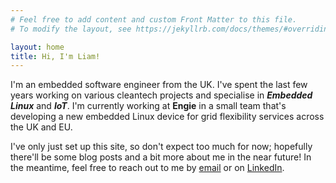 ```yaml
---
# Feel free to add content and custom Front Matter to this file.
# To modify the layout, see https://jekyllrb.com/docs/themes/#overriding-theme-defaults

layout: home
title: Hi, I'm Liam!
---
```


I'm an embedded software engineer from the UK. I've spent the last few years working on various cleantech projects and specialise in ***Embedded Linux*** and ***IoT***. I'm currently working at **Engie** in a small team that's developing a new embedded Linux device for grid flexibility services across the UK and EU.

I've only just set up this site, so don't expect too much for now; hopefully there'll be some blog posts and a bit more about me in the near future! In the meantime, feel free to reach out to me by [email](mailto:liam@liamadamson.co.uk) or on [LinkedIn](https://www.linkedin.com/in/liam-adamson-2b8b0a151/).